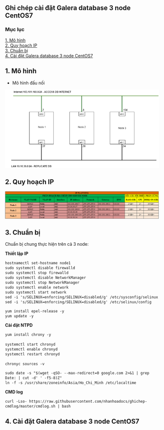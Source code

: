 ## Ghi chép cài đặt Galera database 3 node CentOS7

### Mục lục

[1. Mô hình](#mohinh)<br>
[2. Quy hoạch IP](#ip)<br>
[3. Chuẩn bị](#chuanbi)<br>
[4. Cài đặt Galera database 3 node CentOS7](#caidat)<br>

<a name="mohinh"></a>
## 1. Mô hình

- Mô hình đấu nối

![](../images/galera-3node-mariadb/cluster-ha-galera-mariadb.png)

<a name="ip"></a>
## 2. Quy hoạch IP

![](../images/galera-3node-mariadb/Screenshot_722.png)

<a name="chuanbi"></a>
## 3. Chuẩn bị

Chuẩn bị chung thực hiện trên cả 3 node:

**Thiết lập IP**

```
hostnamectl set-hostname node1
sudo systemctl disable firewalld
sudo systemctl stop firewalld
sudo systemctl disable NetworkManager
sudo systemctl stop NetworkManager
sudo systemctl enable network
sudo systemctl start network
sed -i 's/SELINUX=enforcing/SELINUX=disabled/g' /etc/sysconfig/selinux
sed -i 's/SELINUX=enforcing/SELINUX=disabled/g' /etc/selinux/config
```

```
yum install epel-release -y
yum update -y
```

**Cài đặt NTPD**

```
yum install chrony -y 

systemctl start chronyd 
systemctl enable chronyd
systemctl restart chronyd 

chronyc sources -v
```

```
sudo date -s "$(wget -qSO- --max-redirect=0 google.com 2>&1 | grep Date: | cut -d' ' -f5-8)Z"
ln -f -s /usr/share/zoneinfo/Asia/Ho_Chi_Minh /etc/localtime
```

**CMD log**

```
curl -Lso- https://raw.githubusercontent.com/nhanhoadocs/ghichep-cmdlog/master/cmdlog.sh | bash
```

<a name="caidat"></a>
## 4. Cài đặt Galera database 3 node CentOS7






















